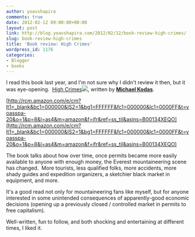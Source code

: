 ```yaml
---
author: yoavshapira
comments: true
date: 2012-02-12 09:00:00+00:00
layout: post
link: http://blog.yoavshapira.com/2012/02/12/book-review-high-crimes/
slug: book-review-high-crimes
title: 'Book review: High Crimes'
wordpress_id: 1176
categories:
- Blogger
- books
---
```


I read this book last year, and I'm not sure why I didn't review it then, but it was eye-opening.  [High Crimes](http://www.amazon.com/gp/product/B00134XEQO/ref=as_li_ss_tl?ie=UTF8&tag=yoasspa-20&linkCode=as2&camp=1789&creative=390957&creativeASIN=B00134XEQO)![](http://www.assoc-amazon.com/e/ir?t=yoasspa-20&l=as2&o=1&a=B00134XEQO), written by [**Michael Kodas**](http://www.michaelkodas.com/author).  
  
[http://rcm.amazon.com/e/cm?lt1=_blank&bc1=000000&IS2=1&bg1=FFFFFF&fc1=000000&lc1=0000FF&t=yoasspa-20&o=1&p=8&l=as4&m=amazon&f=ifr&ref=ss_til&asins=B00134XEQO](http://rcm.amazon.com/e/cm?lt1=_blank&bc1=000000&IS2=1&bg1=FFFFFF&fc1=000000&lc1=0000FF&t=yoasspa-20&o=1&p=8&l=as4&m=amazon&f=ifr&ref=ss_til&asins=B00134XEQO)   
  
The book talks about how over time, once permits became more easily available to anyone with enough money, the Everest mountaineering scene has changed.  More tourists, less qualified folks, more accidents, more shady guides and expedition organizers, a sketchier black market in equipment, and more.  
  
It's a good read not only for mountaineering fans like myself, but for anyone interested in some unintended consequences of apparently-good economic decisions (opening up a previously closed / controlled market in permits to free capitalism).  
  
Well-written, fun to follow, and both shocking and entertaining at different times, I liked it.  
  

